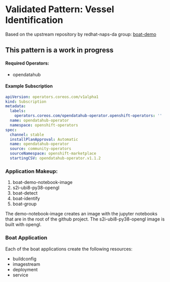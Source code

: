 # Validated Pattern: Vessel Identification

Based on the upstream repository by redhat-naps-da group: [boat-demo](https://github.com/redhat-naps-da/boat-demo)

## This pattern is a work in progress

#### Required Operators:
- opendatahub

#### Example Subscription
```yaml
apiVersion: operators.coreos.com/v1alpha1
kind: Subscription
metadata:
  labels:
    operators.coreos.com/opendatahub-operator.openshift-operators: ''
  name: opendatahub-operator
  namespace: openshift-operators
spec:
  channel: stable
  installPlanApproval: Automatic
  name: opendatahub-operator
  source: community-operators
  sourceNamespace: openshift-marketplace
  startingCSV: opendatahub-operator.v1.1.2
```

### Application Makeup:
1. boat-demo-notebook-image
2. s2i-ubi8-py38-opengl
3. boat-detect
4. boat-identify
5. boat-group

The demo-notebook-image creates an image with the jupyter notebooks that are in the root of the github
project. The s2i-ubi8-py38-opengl image is built with opengl.

### Boat Application
Each of the boat applications create the following resources:
- buildconfig
- imagestream
- deployment
- service
